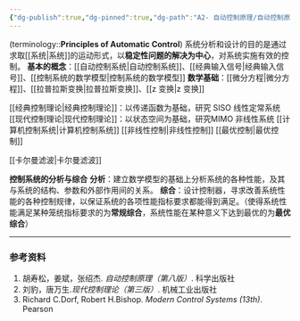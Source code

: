 ```yaml
---
{"dg-publish":true,"dg-pinned":true,"dg-path":"A2- 自动控制原理/自动控制原理.md","tags":["Subject","Control"],"Level":0,"permalink":"/A2- 自动控制原理/自动控制原理/","pinned":true,"dgPassFrontmatter":true,"noteIcon":"","created":"2024-10-17T01:25:19.000+08:00","updated":"2025-04-26T23:31:28.365+08:00"}
---
```



(terminology::**Principles of Automatic Control**)
系统分析和设计的目的是通过求取[[系统\|系统]]的运动形式，以**稳定性问题的解决为中心**，对系统实施有效的控制。
**基本的概念**：[[自动控制系统\|自动控制系统]]、[[经典输入信号\|经典输入信号]]、[[控制系统的数学模型\|控制系统的数学模型]]
**数学基础**：[[微分方程\|微分方程]]、[[拉普拉斯变换\|拉普拉斯变换]]、[[z 变换\|z 变换]]

[[经典控制理论\|经典控制理论]]：以传递函数为基础，研究 SISO 线性定常系统
[[现代控制理论\|现代控制理论]]：以状态空间为基础，研究MIMO 非线性系统
[[计算机控制系统\|计算机控制系统]]
[[非线性控制\|非线性控制]]
[[最优控制\|最优控制]]

[[卡尔曼滤波\|卡尔曼滤波]]


**控制系统的分析与综合**
**分析**：建立数学模型的基础上分析系统的各种性能，及其与系统的结构、参数和外部作用间的关系。
**综合**：设计控制器，寻求改善系统性能的各种控制规律，以保证系统的各项性能指标要求都能得到满足。（使得系统性能满足某种笼统指标要求的为**常规综合**，系统性能在某种意义下达到最优的为**最优综合**）

***
### 参考资料
1. 胡寿松，姜斌，张绍杰. *自动控制原理（第八版）*. 科学出版社
2. 刘豹，唐万生.*现代控制理论（第三版）*. 机械工业出版社 
3. Richard C.Dorf, Robert H.Bishop. *Modern Control Systems (13th)*. Pearson 

